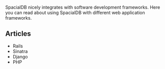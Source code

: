 SpacialDB nicely integrates with software development frameworks. Here you can read about using SpacialDB with different web application frameworks.

## Articles

* Rails
* Sinatra
* Django
* PHP
